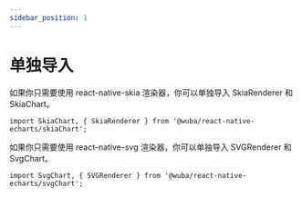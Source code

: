 ```yaml
---
sidebar_position: 1
---
```


# 单独导入

如果你只需要使用 react-native-skia 渲染器，你可以单独导入 SkiaRenderer 和 SkiaChart。
```tsx
import SkiaChart, { SkiaRenderer } from '@wuba/react-native-echarts/skiaChart';
```

如果你只需要使用 react-native-svg 渲染器，你可以单独导入 SVGRenderer 和 SvgChart。
```tsx
import SvgChart, { SVGRenderer } from '@wuba/react-native-echarts/svgChart';
```